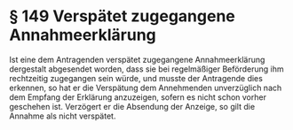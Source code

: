 # § 149 Verspätet zugegangene Annahmeerklärung
Ist eine dem Antragenden verspätet zugegangene Annahmeerklärung dergestalt abgesendet worden, dass sie bei regelmäßiger Beförderung ihm rechtzeitig zugegangen sein würde, und musste der Antragende dies erkennen, so hat er die Verspätung dem Annehmenden unverzüglich nach dem Empfang der Erklärung anzuzeigen, sofern es nicht schon vorher geschehen ist. Verzögert er die Absendung der Anzeige, so gilt die Annahme als nicht verspätet.